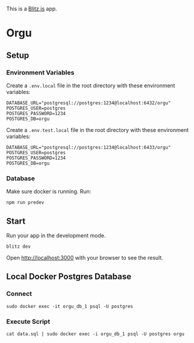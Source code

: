 This is a [Blitz.js](https://github.com/blitz-js/blitz) app.

# Orgu

## Setup

### Environment Variables

Create a `.env.local` file in the root directory with these environment variables:

```
DATABASE_URL="postgresql://postgres:1234@localhost:6432/orgu"
POSTGRES_USER=postgres
POSTGRES_PASSWORD=1234
POSTGRES_DB=orgu
```

Create a `.env.test.local` file in the root directory with these environment variables:

```
DATABASE_URL="postgresql://postgres:1234@localhost:6433/orgu"
POSTGRES_USER=postgres
POSTGRES_PASSWORD=1234
POSTGRES_DB=orgu
```

### Database

Make sure docker is running. Run:

```
npm run predev
```

## Start

Run your app in the development mode.

```
blitz dev
```

Open [http://localhost:3000](http://localhost:3000) with your browser to see the result.

## Local Docker Postgres Database

### Connect

```
sudo docker exec -it orgu_db_1 psql -U postgres
```

### Execute Script

```
cat data.sql | sudo docker exec -i orgu_db_1 psql -U postgres orgu
```
